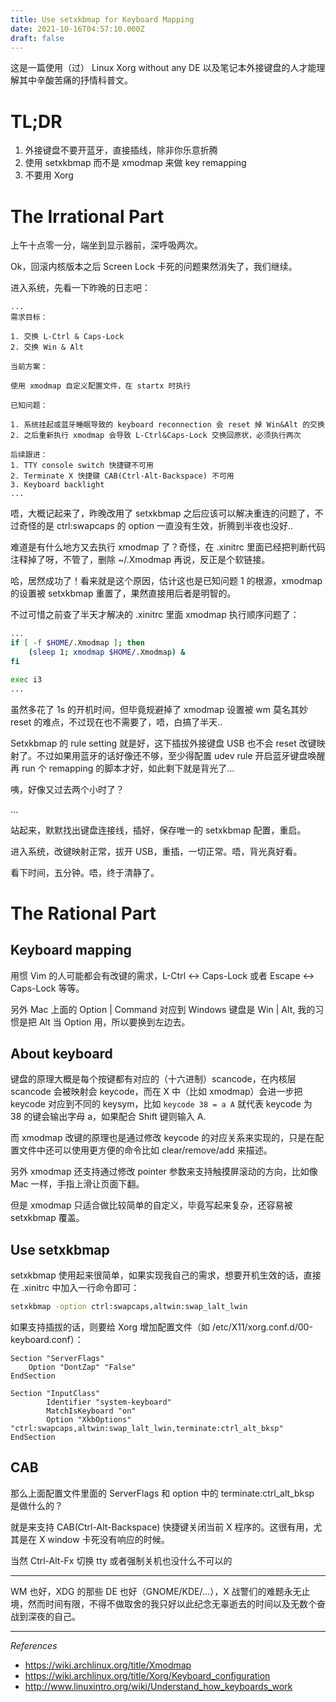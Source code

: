 ```yaml
---
title: Use setxkbmap for Keyboard Mapping
date: 2021-10-16T04:57:10.000Z
draft: false
---
```


这是一篇使用（过） Linux Xorg without any DE 以及笔记本外接键盘的人才能理解其中辛酸苦痛的抒情科普文。

# TL;DR

1. 外接键盘不要开蓝牙，直接插线，除非你乐意折腾
2. 使用 setxkbmap 而不是 xmodmap 来做 key remapping
3. 不要用 Xorg

# The Irrational Part

上午十点零一分，端坐到显示器前，深呼吸两次。

Ok，回滚内核版本之后 Screen Lock 卡死的问题果然消失了，我们继续。

进入系统，先看一下昨晚的日志吧：

```
...
需求目标：

1. 交换 L-Ctrl & Caps-Lock
2. 交换 Win & Alt

当前方案：

使用 xmodmap 自定义配置文件，在 startx 时执行

已知问题：

1. 系统挂起或蓝牙睡眠导致的 keyboard reconnection 会 reset 掉 Win&Alt 的交换
2. 之后重新执行 xmodmap 会导致 L-Ctrl&Caps-Lock 交换回原状，必须执行两次

后续跟进：
1. TTY console switch 快捷键不可用
2. Terminate X 快捷键 CAB(Ctrl-Alt-Backspace) 不可用
3. Keyboard backlight
...
```

唔，大概记起来了，昨晚改用了 setxkbmap 之后应该可以解决重连的问题了，不过奇怪的是 ctrl:swapcaps 的 option 一直没有生效，折腾到半夜也没好..

难道是有什么地方又去执行 xmodmap 了？奇怪，在 .xinitrc 里面已经把判断代码注释掉了呀，不管了，删除 ~/.Xmodmap 再说，反正是个软链接。

哈，居然成功了！看来就是这个原因，估计这也是已知问题 1 的根源，xmodmap 的设置被 setxkbmap 重置了，果然直接用后者是明智的。

不过可惜之前查了半天才解决的 .xinitrc 里面 xmodmap 执行顺序问题了：

```bash
...
if [ -f $HOME/.Xmodmap ]; then
    (sleep 1; xmodmap $HOME/.Xmodmap) &
fi

exec i3
...
```

虽然多花了 1s 的开机时间，但毕竟规避掉了 xmodmap 设置被 wm 莫名其妙 reset 的难点，不过现在也不需要了，唔，白搞了半天..

Setxkbmap 的 rule setting 就是好，这下插拔外接键盘 USB 也不会 reset 改键映射了。不过如果用蓝牙的话好像还不够，至少得配置 udev rule 开启蓝牙键盘唤醒再 run 个 remapping 的脚本才好，如此剩下就是背光了...

咦，好像又过去两个小时了？

...

站起来，默默找出键盘连接线，插好，保存唯一的 setxkbmap 配置，重启。

进入系统，改键映射正常，拔开 USB，重插，一切正常。唔，背光真好看。

看下时间，五分钟。唔，终于清静了。

# The Rational Part

## Keyboard mapping

用惯 Vim 的人可能都会有改键的需求，L-Ctrl <-> Caps-Lock 或者 Escape <-> Caps-Lock 等等。

另外 Mac 上面的 Option | Command 对应到 Windows 键盘是 Win | Alt, 我的习惯是把 Alt 当 Option 用，所以要换到左边去。

## About keyboard

键盘的原理大概是每个按键都有对应的（十六进制）scancode，在内核层 scancode 会被映射会 keycode，而在 X 中（比如 xmodmap）会进一步把 keycode 对应到不同的 keysym，比如 `keycode 38 = a A` 就代表 keycode 为 38 的键会输出字母 a，如果配合 Shift 键则输入 A.

而 xmodmap 改键的原理也是通过修改 keycode 的对应关系来实现的，只是在配置文件中还可以使用更方便的命令比如 clear/remove/add 来描述。

另外 xmodmap 还支持通过修改 pointer 参数来支持触摸屏滚动的方向，比如像 Mac 一样，手指上滑让页面下翻。

但是 xmodmap 只适合做比较简单的自定义，毕竟写起来复杂，还容易被 setxkbmap 覆盖。

## Use setxkbmap

setxkbmap 使用起来很简单，如果实现我自己的需求，想要开机生效的话，直接在 .xinitrc 中加入一行命令即可：

```bash
setxkbmap -option ctrl:swapcaps,altwin:swap_lalt_lwin
```

如果支持插拔的话，则要给 Xorg 增加配置文件（如 /etc/X11/xorg.conf.d/00-keyboard.conf）：

```
Section "ServerFlags"
	Option "DontZap" "False"
EndSection

Section "InputClass"
        Identifier "system-keyboard"
        MatchIsKeyboard "on"
        Option "XkbOptions" "ctrl:swapcaps,altwin:swap_lalt_lwin,terminate:ctrl_alt_bksp"
EndSection
```

## CAB

那么上面配置文件里面的 ServerFlags 和 option 中的 terminate:ctrl_alt_bksp 是做什么的？

就是来支持 CAB(Ctrl-Alt-Backspace) 快捷键关闭当前 X 程序的。这很有用，尤其是在 X window 卡死没有响应的时候。

当然 Ctrl-Alt-Fx 切换 tty 或者强制关机也没什么不可以的

---

WM 也好，XDG 的那些 DE 也好（GNOME/KDE/...），X 战警们的难题永无止境，然而时间有限，不得不做取舍的我只好以此纪念无辜逝去的时间以及无数个奋战到深夜的自己。

---

*References*

- https://wiki.archlinux.org/title/Xmodmap
- https://wiki.archlinux.org/title/Xorg/Keyboard_configuration
- http://www.linuxintro.org/wiki/Understand_how_keyboards_work
